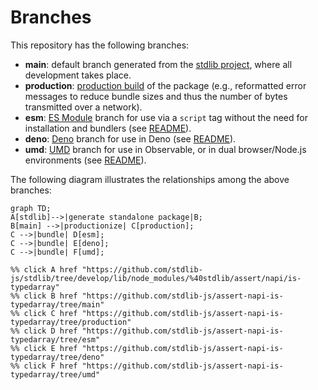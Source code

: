 <!--

@license Apache-2.0

Copyright (c) 2022 The Stdlib Authors.

Licensed under the Apache License, Version 2.0 (the "License");
you may not use this file except in compliance with the License.
You may obtain a copy of the License at

    http://www.apache.org/licenses/LICENSE-2.0

Unless required by applicable law or agreed to in writing, software
distributed under the License is distributed on an "AS IS" BASIS,
WITHOUT WARRANTIES OR CONDITIONS OF ANY KIND, either express or implied.
See the License for the specific language governing permissions and
limitations under the License.

-->

# Branches

This repository has the following branches:

-   **main**: default branch generated from the [stdlib project][stdlib-url], where all development takes place.
-   **production**: [production build][production-url] of the package (e.g., reformatted error messages to reduce bundle sizes and thus the number of bytes transmitted over a network).
-   **esm**: [ES Module][esm-url] branch for use via a `script` tag without the need for installation and bundlers (see [README][esm-readme]).
-   **deno**: [Deno][deno-url] branch for use in Deno (see [README][deno-readme]).
-   **umd**: [UMD][umd-url] branch for use in Observable, or in dual browser/Node.js environments (see [README][umd-readme]).

The following diagram illustrates the relationships among the above branches:

```mermaid
graph TD;
A[stdlib]-->|generate standalone package|B;
B[main] -->|productionize| C[production];
C -->|bundle| D[esm];
C -->|bundle| E[deno];
C -->|bundle| F[umd];

%% click A href "https://github.com/stdlib-js/stdlib/tree/develop/lib/node_modules/%40stdlib/assert/napi/is-typedarray"
%% click B href "https://github.com/stdlib-js/assert-napi-is-typedarray/tree/main"
%% click C href "https://github.com/stdlib-js/assert-napi-is-typedarray/tree/production"
%% click D href "https://github.com/stdlib-js/assert-napi-is-typedarray/tree/esm"
%% click E href "https://github.com/stdlib-js/assert-napi-is-typedarray/tree/deno"
%% click F href "https://github.com/stdlib-js/assert-napi-is-typedarray/tree/umd"
```

[stdlib-url]: https://github.com/stdlib-js/stdlib/tree/develop/lib/node_modules/%40stdlib/assert/napi/is-typedarray
[production-url]: https://github.com/stdlib-js/assert-napi-is-typedarray/tree/production
[deno-url]: https://github.com/stdlib-js/assert-napi-is-typedarray/tree/deno
[deno-readme]: https://github.com/stdlib-js/assert-napi-is-typedarray/blob/deno/README.md
[umd-url]: https://github.com/stdlib-js/assert-napi-is-typedarray/tree/umd
[umd-readme]: https://github.com/stdlib-js/assert-napi-is-typedarray/blob/umd/README.md
[esm-url]: https://github.com/stdlib-js/assert-napi-is-typedarray/tree/esm
[esm-readme]: https://github.com/stdlib-js/assert-napi-is-typedarray/blob/esm/README.md